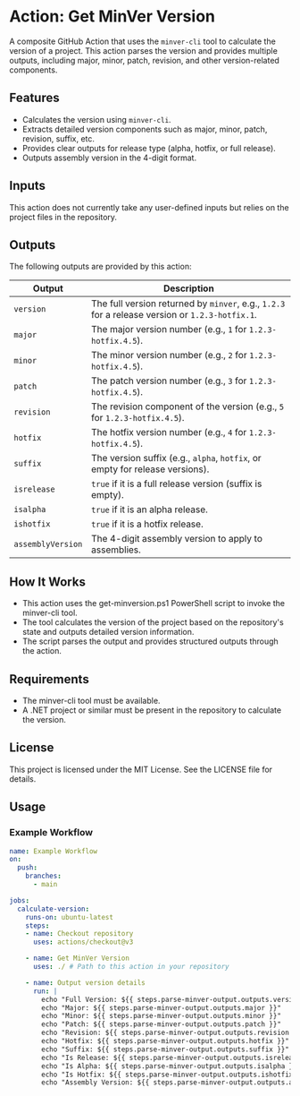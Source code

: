 # Action: Get MinVer Version

A composite GitHub Action that uses the `minver-cli` tool to calculate the version of a project. This action parses the version and provides multiple outputs, including major, minor, patch, revision, and other version-related components.

## Features

- Calculates the version using `minver-cli`.
- Extracts detailed version components such as major, minor, patch, revision, suffix, etc.
- Provides clear outputs for release type (alpha, hotfix, or full release).
- Outputs assembly version in the 4-digit format.

## Inputs

This action does not currently take any user-defined inputs but relies on the project files in the repository.

## Outputs

The following outputs are provided by this action:

| Output            | Description                                                                                     |
|--------------------|-------------------------------------------------------------------------------------------------|
| `version`         | The full version returned by `minver`, e.g., `1.2.3` for a release version or `1.2.3-hotfix.1`. |
| `major`           | The major version number (e.g., `1` for `1.2.3-hotfix.4.5`).                                   |
| `minor`           | The minor version number (e.g., `2` for `1.2.3-hotfix.4.5`).                                   |
| `patch`           | The patch version number (e.g., `3` for `1.2.3-hotfix.4.5`).                                   |
| `revision`        | The revision component of the version (e.g., `5` for `1.2.3-hotfix.4.5`).                      |
| `hotfix`          | The hotfix version number (e.g., `4` for `1.2.3-hotfix.4.5`).                                  |
| `suffix`          | The version suffix (e.g., `alpha`, `hotfix`, or empty for release versions).                   |
| `isrelease`       | `true` if it is a full release version (suffix is empty).                                      |
| `isalpha`         | `true` if it is an alpha release.                                                              |
| `ishotfix`        | `true` if it is a hotfix release.                                                              |
| `assemblyVersion` | The 4-digit assembly version to apply to assemblies.                                           |

## How It Works
- This action uses the get-minversion.ps1 PowerShell script to invoke the minver-cli tool.
- The tool calculates the version of the project based on the repository's state and outputs detailed version information.
- The script parses the output and provides structured outputs through the action.
## Requirements
- The minver-cli tool must be available.
- A .NET project or similar must be present in the repository to calculate the version.
## License
This project is licensed under the MIT License. See the LICENSE file for details.

## Usage

### Example Workflow

```yaml
name: Example Workflow
on:
  push:
    branches:
      - main

jobs:
  calculate-version:
    runs-on: ubuntu-latest
    steps:
    - name: Checkout repository
      uses: actions/checkout@v3

    - name: Get MinVer Version
      uses: ./ # Path to this action in your repository

    - name: Output version details
      run: |
        echo "Full Version: ${{ steps.parse-minver-output.outputs.version }}"
        echo "Major: ${{ steps.parse-minver-output.outputs.major }}"
        echo "Minor: ${{ steps.parse-minver-output.outputs.minor }}"
        echo "Patch: ${{ steps.parse-minver-output.outputs.patch }}"
        echo "Revision: ${{ steps.parse-minver-output.outputs.revision }}"
        echo "Hotfix: ${{ steps.parse-minver-output.outputs.hotfix }}"
        echo "Suffix: ${{ steps.parse-minver-output.outputs.suffix }}"
        echo "Is Release: ${{ steps.parse-minver-output.outputs.isrelease }}"
        echo "Is Alpha: ${{ steps.parse-minver-output.outputs.isalpha }}"
        echo "Is Hotfix: ${{ steps.parse-minver-output.outputs.ishotfix }}"
        echo "Assembly Version: ${{ steps.parse-minver-output.outputs.assemblyVersion }}"

